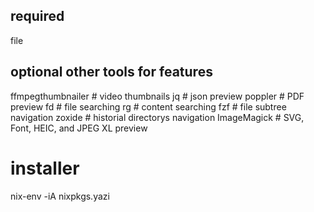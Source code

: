 ## required
file

## optional other tools for features
ffmpegthumbnailer # video thumbnails
jq # json preview
poppler # PDF preview
fd # file searching
rg # content searching
fzf # file subtree navigation
zoxide # historial directorys navigation
ImageMagick # SVG, Font, HEIC, and JPEG XL preview

# installer
nix-env -iA nixpkgs.yazi
